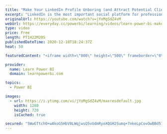 ```yaml
---
title: "Make Your LinkedIn Profile Unboring (and Attract Potential Clients & Employers) 🔴TalkPowerBI LIVE"
excerpt: "LinkedIn is the most important social platform for professionals, Power BI Professionals are no exception. But most folks have a very boring LinkedIn profile that won't even interest their own Grandma, let alone potential clients and employers. And that is because of a fundamental flaw that most LinkedIn"
originalUrl: https://youtube.com/watch?v=jYoMgSdZ4vM
webUrl: https://everyday.cc/powerbi/learning/videos/learn-power-bi-make-your-linkedin-profile-unboring-and-attract-potential-clients-employers-talkpowerbi-live/
type: video
price: Free
length: PT1H22M20S
publishedDateTime: 2020-12-18T18:24:37Z
heat: 50

featuredContent: "<iframe width=\"800\" height=\"500\" frameborder=\"0\" src=\"https://www.youtube.com/embed/jYoMgSdZ4vM\" allow=\"accelerometer; autoplay; encrypted-media; gyroscope; picture-in-picture\" allowfullscreen></iframe>"

provider:
  name: Learn Power BI
  domain: learnpowerbi.com

topics:
  - Power BI

images:
  - url: https://i.ytimg.com/vi/jYoMgSdZ4vM/maxresdefault.jpg
    width: 1280
    height: 720
    isCached: true

secured: "5WwGTtchO+wAkoG5HbV0LWqjwsQ5vUdmRyoXQGH2Sumq+7nkeLpCovOwBBd57esfpOBAOL3Af9xV3pjhbb/CFPguUP492wP+GZfBuw7saQdEpoXH5VW0yTokJifCVibH5vB5VA8qaXALSnC+t7plHYF1zXB9f6o3UrI05E3N9eDw5wS9exfspRfc7BADDHmPtxLbo9vmleWqZikWB+yjEtIJ3WKZm0r1EUuTCJamh+BuKVlxR7CPAcTkH0H7Vucf+uKmfx9KPpKriVD5kY1NVhb3MuzIY5zSCD8SKDjdXoNaSAACntiuNkxH1tX6RicBfWJMHLEpNLdsRx0j/XokWzeWzNbXohpxqsYePtfi7/YceNMXTTnj9x+wBySQcUC5O8NsAXgR8UogPujTEbVwL05CQzTR70CmE2UTq5rfJxA=;ZGO3PFDl/qUext/iURjBZw=="
---
```



